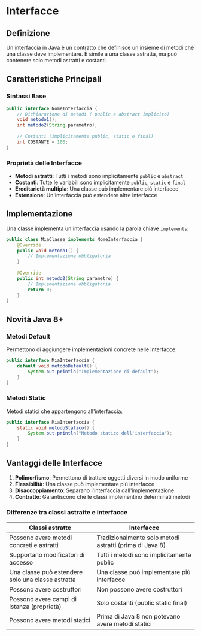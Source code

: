 # Interfacce

## Definizione
Un'interfaccia in Java è un contratto che definisce un insieme di metodi che una classe deve implementare. È simile a una classe astratta, ma può contenere solo metodi astratti e costanti.

## Caratteristiche Principali

### Sintassi Base
```java
public interface NomeInterfaccia {
    // Dichiarazione di metodi ( public e abstract implicito)
    void metodo1();
    int metodo2(String parametro);
    
    // Costanti (implicitamente public, static e final)
    int COSTANTE = 100;
}
```

### Proprietà delle Interfacce
- **Metodi astratti**: Tutti i metodi sono implicitamente `public` e `abstract`
- **Costanti**: Tutte le variabili sono implicitamente `public`, `static` e `final`
- **Ereditarietà multipla**: Una classe può implementare più interfacce
- **Estensione**: Un'interfaccia può estendere altre interfacce

## Implementazione
Una classe implementa un'interfaccia usando la parola chiave `implements`:

```java
public class MiaClasse implements NomeInterfaccia {
    @Override
    public void metodo1() {
        // Implementazione obbligatoria
    }
    
    @Override
    public int metodo2(String parametro) {
        // Implementazione obbligatoria
        return 0;
    }
}
```

## Novità Java 8+

### Metodi Default
Permettono di aggiungere implementazioni concrete nelle interfacce:
```java
public interface MiaInterfaccia {
    default void metodoDefault() {
        System.out.println("Implementazione di default");
    }
}
```

### Metodi Static
Metodi statici che appartengono all'interfaccia:
```java
public interface MiaInterfaccia {
    static void metodoStatico() {
        System.out.println("Metodo statico dell'interfaccia");
    }
}
```

## Vantaggi delle Interfacce
1. **Polimorfismo**: Permettono di trattare oggetti diversi in modo uniforme
2. **Flessibilità**: Una classe può implementare più interfacce
3. **Disaccoppiamento**: Separano l'interfaccia dall'implementazione
4. **Contratto**: Garantiscono che le classi implementino determinati metodi

### Differenze tra classi astratte e interfacce

| Classi astratte | Interfacce |
|-----------------|------------|
| Possono avere metodi concreti e astratti | Tradizionalmente solo metodi astratti (prima di Java 8) |
| Supportano modificatori di accesso | Tutti i metodi sono implicitamente public |
| Una classe può estendere solo una classe astratta | Una classe può implementare più interfacce |
| Possono avere costruttori | Non possono avere costruttori |
| Possono avere campi di istanza (proprietà) | Solo costanti (public static final) |
| Possono avere metodi statici | Prima di Java 8 non potevano avere metodi statici |
